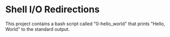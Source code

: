 # Shell I/O Redirections

This project contains a bash script called "0-hello_world" that prints "Hello, World" to the standard output.
